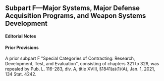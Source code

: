 Subpart F—Major Systems, Major Defense Acquisition Programs, and Weapon Systems Development
----------

#### **Editorial Notes** ####

#### Prior Provisions ####

A prior subpart F "Special Categories of Contracting: Research, Development, Test, and Evaluation", consisting of chapters 321 to 329, was repealed by Pub. L. 116–283, div. A, title XVIII, §1841(a)(1)(A), Jan. 1, 2021, 134 Stat. 4242.